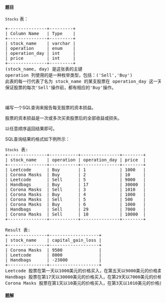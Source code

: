 #### 题目
<p><code>Stocks</code>&nbsp;表：</p>

<pre>+---------------+---------+
| Column Name   | Type    |
+---------------+---------+
| stock_name    | varchar |
| operation     | enum    |
| operation_day | int     |
| price         | int     |
+---------------+---------+
(stock_name, day) 是这张表的主键
operation 列使用的是一种枚举类型，包括：(&#39;Sell&#39;,&#39;Buy&#39;)
此表的每一行代表了名为 stock_name 的某支股票在 operation_day 这一天的操作价格。
保证股票的每次&#39;Sell&#39;操作前，都有相应的&#39;Buy&#39;操作。
</pre>

<p>&nbsp;</p>

<p>编写一个SQL查询来报告每支股票的资本损益。</p>

<p>股票的资本损益是一次或多次买卖股票后的全部收益或损失。</p>

<p>以任意顺序返回结果即可。</p>

<p>SQL查询结果的格式如下例所示：</p>

<pre><code>Stocks</code> 表:
+---------------+-----------+---------------+--------+
| stock_name    | operation | operation_day | price  |
+---------------+-----------+---------------+--------+
| Leetcode      | Buy       | 1             | 1000   |
| Corona Masks  | Buy       | 2             | 10     |
| Leetcode      | Sell      | 5             | 9000   |
| Handbags      | Buy       | 17            | 30000  |
| Corona Masks  | Sell      | 3             | 1010   |
| Corona Masks  | Buy       | 4             | 1000   |
| Corona Masks  | Sell      | 5             | 500    |
| Corona Masks  | Buy       | 6             | 1000   |
| Handbags      | Sell      | 29            | 7000   |
| Corona Masks  | Sell      | 10            | 10000  |
+---------------+-----------+---------------+--------+

Result 表:
+---------------+-------------------+
| stock_name    | capital_gain_loss |
+---------------+-------------------+
| Corona Masks  | 9500              |
| Leetcode      | 8000              |
| Handbags      | -23000            |
+---------------+-------------------+
Leetcode 股票在第一天以1000美元的价格买入，在第五天以9000美元的价格卖出。资本收益=9000-1000=8000美元。
Handbags 股票在第17天以30000美元的价格买入，在第29天以7000美元的价格卖出。资本损失=7000-30000=-23000美元。
Corona Masks 股票在第1天以10美元的价格买入，在第3天以1010美元的价格卖出。在第4天以1000美元的价格再次购买，在第5天以500美元的价格出售。最后，它在第6天以1000美元的价格被买走，在第10天以10000美元的价格被卖掉。资本损益是每次（&rsquo;Buy&#39;-&gt;&#39;Sell&#39;）操作资本收益或损失的和=（1010-10）+（500-1000）+（10000-1000）=1000-500+9000=9500美元。
</pre>


 #### 题解